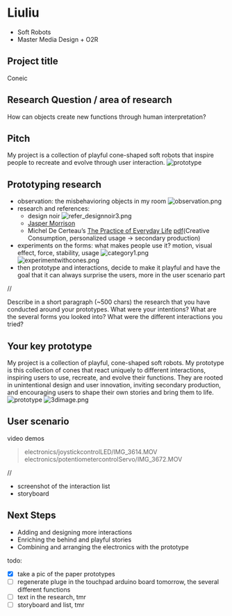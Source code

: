 # Liuliu
- Soft Robots
- Master Media Design + O2R

## Project title 
Coneic

## Research Question / area of research
How can objects create new functions through human interpretation?

## Pitch
My project is a collection of playful cone-shaped soft robots that inspire people to recreate and evolve through user interaction.
![prototype](pic/paper_prototype.jpg)

## Prototyping research
- observation: the misbehavioring objects in my room
![observation.png](pic/1107-4.png)
- research and references: 
    - design noir
![refer_designnoir3.png](pic/refer_designnoir3.png)
    - [Jasper Morrison](https://jaspermorrison.com/publications/essays/the-unimportance-of-form)
    - Michel De Certeau’s [The Practice of Everyday Life](https://en.wikipedia.org/wiki/The_Practice_of_Everyday_Life) [pdf](https://monoskop.org/images/2/2a/De_Certeau_Michel_The_Practice_of_Everyday_Life.pdf)(Creative Consumption, personalized usage -> secondary production)
- experiments on the forms: what makes people use it? motion, visual effect, force, stability, usage
![category1.png](pic/category1.png)
![experimentwithcones.png](pic/experimentwithcones.png)
- then prototype and interactions, decide to make it playful and have the goal that it can always surprise the users, more in the user scenario part

//

Describe in a short paragraph (~500 chars) the research that you have conducted around your prototypes. What were your intentions? What are the several forms you looked into? What were the different interactions you tried? 

## Your key prototype
My project is a collection of playful, cone-shaped soft robots. My prototype is this collection of cones that react uniquely to different interactions, inspiring users to use, recreate, and evolve their functions. They are rooted in unintentional design and user innovation, inviting secondary production, and encouraging users to shape their own stories and bring them to life. 
![prototype](pic/paper_prototype.jpg)
![3dimage.png](pic/cones_model.png)

## User scenario
video demos
> electronics/joystickcontrolLED/IMG_3614.MOV
> electronics/potentiometercontrolServo/IMG_3672.MOV

//
+ screenshot of the interaction list
+ storyboard

## Next Steps
- Adding and designing more interactions
- Enriching the behind and playful stories
- Combining and arranging the electronics with the prototype


todo:
- [x]  take a pic of the paper prototypes
- [ ]  regenerate pluge in the touchpad arduino board tomorrow, the several different functions
- [ ]  text in the research, tmr
- [ ]  storyboard and list, tmr
